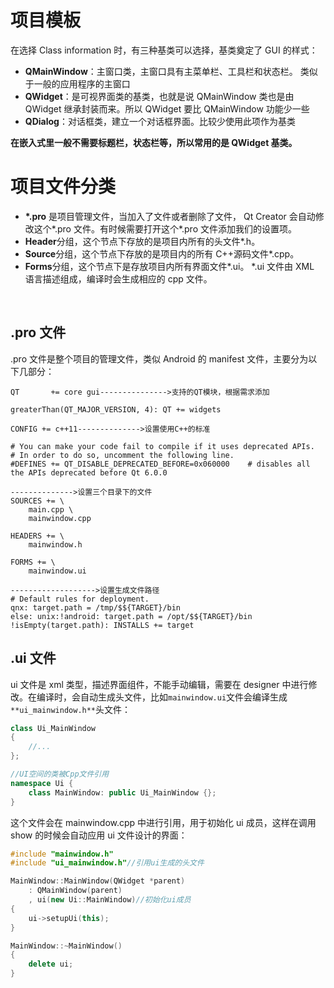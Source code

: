 # 项目模板

在选择 Class information 时，有三种基类可以选择，基类奠定了 GUI 的样式：

- **QMainWindow**：主窗口类，主窗口具有主菜单栏、工具栏和状态栏。 类似于一般的应用程序的主窗口
- **QWidget**：是可视界面类的基类，也就是说 QMainWindow 类也是由 QWidget 继承封装而来。所以 QWidget 要比 QMainWindow 功能少一些
- **QDialog**：对话框类，建立一个对话框界面。比较少使用此项作为基类

**在嵌入式里一般不需要标题栏，状态栏等，所以常用的是 QWidget 基类。**

# 项目文件分类

- **\*.pro** 是项目管理文件，当加入了文件或者删除了文件， Qt Creator 会自动修改这个*.pro 文件。有时候需要打开这个*.pro 文件添加我们的设置项。
- **Header**分组，这个节点下存放的是项目内所有的头文件\*.h。
- **Source**分组，这个节点下存放的是项目内的所有 C++源码文件\*.cpp。
- **Forms**分组，这个节点下是存放项目内所有界面文件*.ui。 *.ui 文件由 XML 语言描述组成，编译时会生成相应的 cpp 文件。

​

## .pro 文件

.pro 文件是整个项目的管理文件，类似 Android 的 manifest 文件，主要分为以下几部分：

```
QT       += core gui--------------->支持的QT模块，根据需求添加

greaterThan(QT_MAJOR_VERSION, 4): QT += widgets

CONFIG += c++11-------------->设置使用C++的标准

# You can make your code fail to compile if it uses deprecated APIs.
# In order to do so, uncomment the following line.
#DEFINES += QT_DISABLE_DEPRECATED_BEFORE=0x060000    # disables all the APIs deprecated before Qt 6.0.0

-------------->设置三个目录下的文件
SOURCES += \
    main.cpp \
    mainwindow.cpp

HEADERS += \
    mainwindow.h

FORMS += \
    mainwindow.ui

------------------->设置生成文件路径
# Default rules for deployment.
qnx: target.path = /tmp/$${TARGET}/bin
else: unix:!android: target.path = /opt/$${TARGET}/bin
!isEmpty(target.path): INSTALLS += target

```

## .ui 文件

ui 文件是 xml 类型，描述界面组件，不能手动编辑，需要在 designer 中进行修改。在编译时，会自动生成头文件，比如`mainwindow.ui`文件会编译生成`**ui_mainwindow.h**`头文件：

```cpp
class Ui_MainWindow
{
    //...
};

//UI空间的类被Cpp文件引用
namespace Ui {
    class MainWindow: public Ui_MainWindow {};
}
```

这个文件会在 mainwindow.cpp 中进行引用，用于初始化 ui 成员，这样在调用 show 的时候会自动应用 ui 文件设计的界面：

```cpp
#include "mainwindow.h"
#include "ui_mainwindow.h"//引用ui生成的头文件

MainWindow::MainWindow(QWidget *parent)
    : QMainWindow(parent)
    , ui(new Ui::MainWindow)//初始化ui成员
{
    ui->setupUi(this);
}

MainWindow::~MainWindow()
{
    delete ui;
}
```
